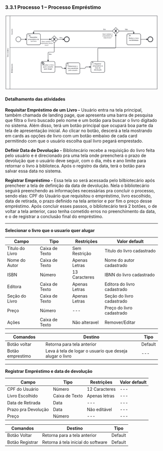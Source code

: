 ### 3.3.1 Processo 1 – Processo Empréstimo

![Processo Empréstimo](images/novoProcessoEmprestimo.png "Modelo BPMN do Processo 1.")


#### Detalhamento das atividades

**Requisitar Empréstimo de um Livro -** Usuário entra na tela principal, também chamada de landing page, que apresenta uma barra de pesquisa que filtra o livro buscado pelo nome e um botão para buscar o livro digitado no sistema. Além disso, terá um botão principal que ocupará boa parte da tela de apresentação inicial. Ao clicar no botão, descerá a tela mostrando em cards as opções de livro com um botão embaixo de cada card permitindo com que o usuário escolha qual livro pegará emprestado.

**Definir Data de Devolução -** Bibliotecário recebe a requisição do livro feita pelo usuário e é direcionado pra uma tela onde preencherá o prazo de devolução que o usuário deve seguir, com o dia, mês e ano limite para retornar o livro à biblioteca. Após o registro da data, terá o botão para salvar essa data no sistema.

**Registrar Empréstimo -** Essa tela so será acessada pelo bilbiotecário após prencheer a tela de definição da data de devolução. Nela o bibliotecário seguirá preenchendo as informações necessárias pra concluir o processo, sendo elas: CPF do Usuário que requisitou o empréstimo, livro escolhido, data de retirada, o prazo definido na tela anterior e por fim o preço desse empréstimo. Após concluir esses passos, o bibliotecário terá 2 botões, o de voltar a tela anterior, caso tenha cometido erros no preenchimento da data, e o de registrar a conclusão final do empréstimo. 

____________________________________________________________________________________________________________________________________________________________________

**Selecionar o livro que o usuario quer alugar**

| Campo       | Tipo         | Restrições | Valor default |
| ---             | ---              | ---            | ---               |
| Título do Livro     | Caixa de Texto   | Sem Restrição  | Titulo do livro cadastrado          |
| Nome do Autor      | Caixa de Texto      | Apenas Letras  | Nome do autor cadastrado             |
| ISBN | Número  | 13 Caracteres           | IBNN do livro cadastrado                 |
| Editora | Caixa de Texto   | Apenas Letras  | Editora do livro cadastrado                 |
| Seção do Livro     | Caixa de Texto   | Apenas Letras  | Seção do livro cadastrado                 |
| Preço | Número   | ---   | Preço do livro cadastrado                 |
| Ações |  Caixa de Texto        | Não alteravel | Remover/Editar |

| Comandos         |  Destino                   | Tipo          |
| ---                  | ---                            | ---               |
| Botão voltar         | Retorna para tela anterior     | Default           |
| Botão emprestimo      |Leva á tela de logar o usuario que deseja alugar o livro       | ---               |


____________________________________________________________________________________________________________________________________________________________________

**Registrar Empréstimo e data de devolução**

| **Campo**       | **Tipo**         | **Restrições** | **Valor default** |
| ---             | ---              | ---            | ---               |
| CPF do Usuário          | Número   | 12 Caracteres | ---               |
| Livro Escolhido          | Caixa de Texto   | Apenas letras | ---               |
| Data de Retirada          | Data   | --- |  ---              |
| Prazo pra Devolução          | Data   | Não editável |   ---          |
| Preço         | Número   | ---  | ---               |

| **Comandos**         |  **Destino**                   | **Tipo** |
| ---                  | ---                            | ---               |
| Botão Voltar               | Retorna para a tela anterior          | Default           |
| Botão Registrar               | Retorna á tela inicial do software          | Default           |


